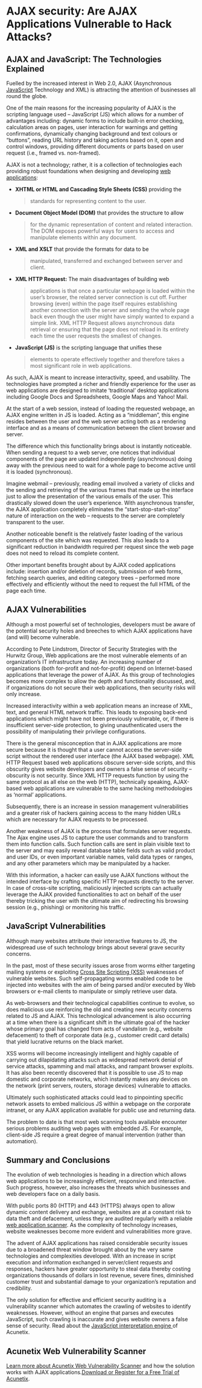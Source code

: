 **AJAX security: Are AJAX Applications Vulnerable to Hack Attacks?**
====================================================================

**AJAX and JavaScript: The Technologies Explained**
---------------------------------------------------

Fuelled by the increased interest in Web 2.0, AJAX (Asynchronous
[JavaScript](http://www.acunetix.com/websitesecurity/javascript)
Technology and XML) is attracting the attention of businesses all round
the globe.

One of the main reasons for the increasing popularity of AJAX is the
scripting language used – JavaScript (JS) which allows for a number of
advantages including: dynamic forms to include built-in error checking,
calculation areas on pages, user interaction for warnings and getting
confirmations, dynamically changing background and text colours or
“buttons”, reading URL history and taking actions based on it, open and
control windows, providing different documents or parts based on user
request (i.e., framed vs. non-framed).

AJAX is not a technology; rather, it is a collection of technologies
each providing robust foundations when designing and developing [web
applications](http://www.acunetix.com/websitesecurity/web-applications/):

-   **XHTML or HTML and Cascading Style Sheets (CSS)** providing the
    > standards for representing content to the user.

-   **Document Object Model (DOM)** that provides the structure to allow
    > for the dynamic representation of content and related interaction.
    > The DOM exposes powerful ways for users to access and manipulate
    > elements within any document.

-   **XML and XSLT** that provide the formats for data to be
    > manipulated, transferred and exchanged between server and client.

-   **XML HTTP Request:** The main disadvantages of building web
    > applications is that once a particular webpage is loaded within
    > the user’s browser, the related server connection is cut off.
    > Further browsing (even) within the page itself requires
    > establishing another connection with the server and sending the
    > whole page back even though the user might have simply wanted to
    > expand a simple link. XML HTTP Request allows asynchronous data
    > retrieval or ensuring that the page does not reload in its
    > entirety each time the user requests the smallest of changes.

-   **JavaScript (JS)** is the scripting language that unifies these
    > elements to operate effectively together and therefore takes a
    > most significant role in web applications.

As such, AJAX is meant to increase interactivity, speed, and usability.
The technologies have prompted a richer and friendly experience for the
user as web applications are designed to imitate ‘traditional’ desktop
applications including Google Docs and Spreadsheets, Google Maps and
Yahoo! Mail.

At the start of a web session, instead of loading the requested webpage,
an AJAX engine written in JS is loaded. Acting as a “middleman”, this
engine resides between the user and the web server acting both as a
rendering interface and as a means of communication between the client
browser and server.

The difference which this functionality brings about is instantly
noticeable. When sending a request to a web server, one notices that
individual components of the page are updated independently
(asynchronous) doing away with the previous need to wait for a whole
page to become active until it is loaded (synchronous).

Imagine webmail – previously, reading email involved a variety of clicks
and the sending and retrieving of the various frames that made up the
interface just to allow the presentation of the various emails of the
user. This drastically slowed down the user’s experience. With
asynchronous transfer, the AJAX application completely eliminates the
“start-stop-start-stop” nature of interaction on the web – requests to
the server are completely transparent to the user.

Another noticeable benefit is the relatively faster loading of the
various components of the site which was requested. This also leads to a
significant reduction in bandwidth required per request since the web
page does not need to reload its complete content.

Other important benefits brought about by AJAX coded applications
include: insertion and/or deletion of records, submission of web forms,
fetching search queries, and editing category trees – performed more
effectively and efficiently without the need to request the full HTML of
the page each time.

**AJAX Vulnerabilities**
------------------------

Although a most powerful set of technologies, developers must be aware
of the potential security holes and breeches to which AJAX applications
have (and will) become vulnerable.

According to Pete Lindstrom, Director of Security Strategies with the
Hurwitz Group, Web applications are the most vulnerable elements of an
organization’s IT infrastructure today. An increasing number of
organizations (both for-profit and not-for-profit) depend on
Internet-based applications that leverage the power of AJAX. As this
group of technologies becomes more complex to allow the depth and
functionality discussed, and, if organizations do not secure their web
applications, then security risks will only increase.

Increased interactivity within a web application means an increase of
XML, text, and general HTML network traffic. This leads to exposing
back-end applications which might have not been previously vulnerable,
or, if there is insufficient server-side protection, to giving
unauthenticated users the possibility of manipulating their privilege
configurations.

There is the general misconception that in AJAX applications are more
secure because it is thought that a user cannot access the server-side
script without the rendered user interface (the AJAX based webpage). XML
HTTP Request based web applications obscure server-side scripts, and
this obscurity gives website developers and owners a false sense of
security – obscurity is not security. Since XML HTTP requests function
by using the same protocol as all else on the web (HTTP), technically
speaking, AJAX-based web applications are vulnerable to the same hacking
methodologies as ‘normal’ applications.

Subsequently, there is an increase in session management vulnerabilities
and a greater risk of hackers gaining access to the many hidden URLs
which are necessary for AJAX requests to be processed.

Another weakness of AJAX is the process that formulates server requests.
The Ajax engine uses JS to capture the user commands and to transform
them into function calls. Such function calls are sent in plain visible
text to the server and may easily reveal database table fields such as
valid product and user IDs, or even important variable names, valid data
types or ranges, and any other parameters which may be manipulated by a
hacker.

With this information, a hacker can easily use AJAX functions without
the intended interface by crafting specific HTTP requests directly to
the server. In case of cross-site scripting, maliciously injected
scripts can actually leverage the AJAX provided functionalities to act
on behalf of the user thereby tricking the user with the ultimate aim of
redirecting his browsing session (e.g., phishing) or monitoring his
traffic.

**JavaScript Vulnerabilities**
------------------------------

Although many websites attribute their interactive features to JS, the
widespread use of such technology brings about several grave security
concerns.

In the past, most of these security issues arose from worms either
targeting mailing systems or exploiting [Cross Site Scripting
(XSS)](http://www.acunetix.com/websitesecurity/xss/) weaknesses of
vulnerable websites. Such self-propagating worms enabled code to be
injected into websites with the aim of being parsed and/or executed by
Web browsers or e-mail clients to manipulate or simply retrieve user
data.

As web-browsers and their technological capabilities continue to evolve,
so does malicious use reinforcing the old and creating new security
concerns related to JS and AJAX. This technological advancement is also
occurring at a time when there is a significant shift in the ultimate
goal of the hacker whose primary goal has changed from acts of vandalism
(e.g., website defacement) to theft of corporate data (e.g., customer
credit card details) that yield lucrative returns on the black market.

XSS worms will become increasingly intelligent and highly capable of
carrying out dilapidating attacks such as widespread network denial of
service attacks, spamming and mail attacks, and rampant browser
exploits. It has also been recently discovered that it is possible to
use JS to map domestic and corporate networks, which instantly makes any
devices on the network (print servers, routers, storage devices)
vulnerable to attacks.

Ultimately such sophisticated attacks could lead to pinpointing specific
network assets to embed malicious JS within a webpage on the corporate
intranet, or any AJAX application available for public use and returning
data.

The problem to date is that most web scanning tools available encounter
serious problems auditing web pages with embedded JS. For example,
client-side JS require a great degree of manual intervention (rather
than automation).

**Summary and Conclusions**
---------------------------

The evolution of web technologies is heading in a direction which allows
web applications to be increasingly efficient, responsive and
interactive. Such progress, however, also increases the threats which
businesses and web developers face on a daily basis.

With public ports 80 (HTTP) and 443 (HTTPS) always open to allow dynamic
content delivery and exchange, websites are at a constant risk to data
theft and defacement, unless they are audited regularly with a reliable
[web application
scanner](http://www.acunetix.com/vulnerability-scanner/). As the
complexity of technology increases, website weaknesses become more
evident and vulnerabilities more grave.

The advent of AJAX applications has raised considerable security issues
due to a broadened threat window brought about by the very same
technologies and complexities developed. With an increase in script
execution and information exchanged in server/client requests and
responses, hackers have greater opportunity to steal data thereby
costing organizations thousands of dollars in lost revenue, severe
fines, diminished customer trust and substantial damage to your
organization’s reputation and credibility.

The only solution for effective and efficient security auditing is a
vulnerability scanner which automates the crawling of websites to
identify weaknesses. However, without an engine that parses and executes
JavaScript, such crawling is inaccurate and gives website owners a false
sense of security. Read about the [JavaScript interpretation engine
](https://www.acunetix.com/websitesecurity/crawling-html5-javascript-websites/)of
Acunetix.

**Acunetix Web Vulnerability Scanner**
--------------------------------------

[Learn more about Acunetix Web Vulnerability
Scanner](http://www.acunetix.com/vulnerability-scanner/) and how the
solution works with AJAX applications.[Download or Register for a Free
Trial of
Acunetix](http://www.acunetix.com/vulnerability-scanner/acunetix-14-day-trial/).
